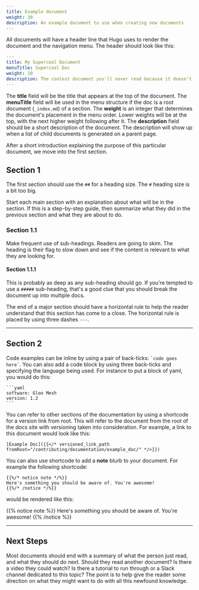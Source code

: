 ```yaml
---
title: Example document
weight: 30
description: An example document to use when creating new documents
---
```


All documents will have a header line that Hugo uses to render the document and the navigation menu. The header should look like this:

```yaml
---
title: My Supercool Document
menuTitle: Supercool Doc
weight: 10
description: The coolest document you'll never read because it doesn't really exist.
---
```

The **title** field will be the title that appears at the top of the document. The **menuTitle** field will be used in the menu structure if the doc is a root document (`_index.md`) of a section. The **weight** is an integer that determines the document's placement in the menu order. Lower weights will be at the top, with the next higher weight following after it. The **description** field should be a short description of the document. The description will show up when a list of child documents is generated on a parent page.

After a short introduction explaining the purpose of this particular document, we move into the first section.

## Section 1

The first section should use the `##` for a heading size. The `#` heading size is a bit too big.

Start each main section with an explanation about what will be in the section. If this is a step-by-step guide, then summarize what they did in the previous section and what they are about to do.

### Section 1.1

Make frequent use of sub-headings. Readers are going to skim. The heading is their flag to slow down and see if the content is relevant to what they are looking for.

#### Section 1.1.1

This is probably as deep as any sub-heading should go. If you're tempted to use a `#####` sub-heading, that's a good clue that you should break the document up into multiple docs.

The end of a major section should have a horizontal rule to help the reader understand that this section has come to a close.  The horizontal rule is placed by using three dashes `---`.

---

## Section 2

Code examples can be inline by using a pair of back-ticks: `` `code goes here` ``. You can also add a code block by using three back-ticks and specifying the language being used. For instance to put a block of yaml, you would do this:

````
```yaml
software: Gloo Mesh
version: 1.2
```
````

You can refer to other sections of the documentation by using a shortcode for a version link from root. This will refer to the document from the root of the docs site with versioning taken into consideration. For example, a link to this document would look like this:

```
[Example Doc]({{</* versioned_link_path fromRoot="/contributing/documentation/example_doc/" */>}})
```

You can also use shortcode to add a **note** blurb to your document. For example the following shortcode:

```
{{%/* notice note */%}}
Here's something you should be aware of. You're awesome!
{{%/* /notice */%}}
```

would be rendered like this:

{{% notice note %}}
Here's something you should be aware of. You're awesome!
{{% /notice %}}

---

## Next Steps

Most documents should end with a summary of what the person just read, and what they should do next. Should they read another document? Is there a video they could watch? Is there a tutorial to run through or a Slack channel dedicated to this topic? The point is to help give the reader some direction on what they might want to do with all this newfound knowledge.
